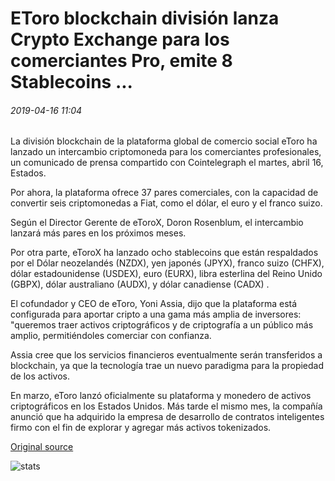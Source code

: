 # EToro blockchain división lanza Crypto Exchange para los comerciantes Pro, emite 8 Stablecoins ...

###### 2019-04-16 11:04

La división blockchain de la plataforma global de comercio social eToro ha lanzado un intercambio criptomoneda para los comerciantes profesionales, un comunicado de prensa compartido con Cointelegraph el martes, abril 16, Estados.

Por ahora, la plataforma ofrece 37 pares comerciales, con la capacidad de convertir seis criptomonedas a Fiat, como el dólar, el euro y el franco suizo.

Según el Director Gerente de eToroX, Doron Rosenblum, el intercambio lanzará más pares en los próximos meses.

Por otra parte, eToroX ha lanzado ocho stablecoins que están respaldados por el Dólar neozelandés (NZDX), yen japonés (JPYX), franco suizo (CHFX), dólar estadounidense (USDEX), euro (EURX), libra esterlina del Reino Unido (GBPX), dólar australiano (AUDX), y dólar canadiense (CADX) .

El cofundador y CEO de eToro, Yoni Assia, dijo que la plataforma está configurada para aportar cripto a una gama más amplia de inversores: "queremos traer activos criptográficos y de criptografía a un público más amplio, permitiéndoles comerciar con confianza.

Assia cree que los servicios financieros eventualmente serán transferidos a blockchain, ya que la tecnología trae un nuevo paradigma para la propiedad de los activos.

En marzo, eToro lanzó oficialmente su plataforma y monedero de activos criptográficos en los Estados Unidos. Más tarde el mismo mes, la compañía anunció que ha adquirido la empresa de desarrollo de contratos inteligentes firmo con el fin de explorar y agregar más activos tokenizados.

[Original source](https://cointelegraph.com/news/etoro-blockchain-division-launches-crypto-exchange-for-pro-traders-issues-8-stablecoins)

![stats](https://c.statcounter.com/11760860/0/a89fa40b/1/ "stats")